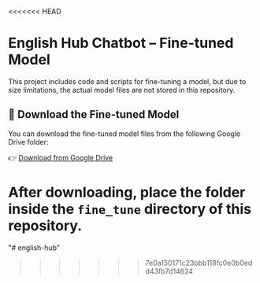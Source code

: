 <<<<<<< HEAD
# English Hub Chatbot – Fine-tuned Model

This project includes code and scripts for fine-tuning a model, but due to size limitations, the actual model files are not stored in this repository.

## 🔗 Download the Fine-tuned Model

You can download the fine-tuned model files from the following Google Drive folder:

👉 [Download from Google Drive](https://drive.google.com/drive/folders/1w7wm0t4y2Sggyf8uR-bddrOVwRhAQpuQ?usp=drive_link)

After downloading, place the folder inside the `fine_tune` directory of this repository.
=======
"# english-hub" 
>>>>>>> 7e0a150171c23bbb118fc0e0b0edd43fb7d14624

